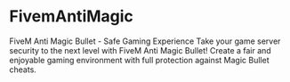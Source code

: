 # FivemAntiMagic
FiveM Anti Magic Bullet - Safe Gaming Experience Take your game server security to the next level with FiveM Anti Magic Bullet! Create a fair and enjoyable gaming environment with full protection against Magic Bullet cheats.
